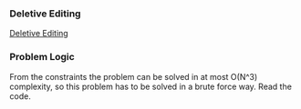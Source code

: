 ### Deletive Editing
[Deletive Editing](https://codeforces.com/problemset/problem/1666/D)

### Problem Logic
From the constraints the problem can be solved in at most O(N^3) complexity, so this problem has to be solved in a brute force way. Read the code.